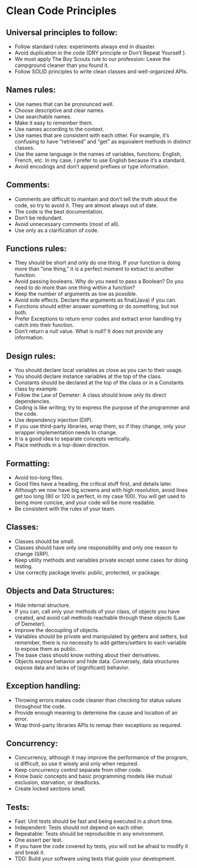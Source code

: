 # Clean Code Principles

## Universal principles to follow:
- Follow standard rules: experiments always end in disaster.
- Avoid duplication in the code (DRY principle or Don’t Repeat Yourself ).
- We must apply The Boy Scouts rule to our profession: Leave the campground cleaner than you found it.
- Follow SOLID principles to write clean classes and well-organized APIs.

## Names rules:
- Use names that can be pronounced well.
- Choose descriptive and clear names.
- Use searchable names.
- Make it easy to remember them.
- Use names according to the context.
- Use names that are consistent with each other. For example, it’s confusing to have “retrieved” and “get” as equivalent methods in distinct classes.
- Use the same language in the names of variables, functions: English, French, etc. In my case, I prefer to use English because it’s a standard.
- Avoid encodings and don’t append prefixes or type information.

## Comments:
- Comments are difficult to maintain and don’t tell the truth about the code, so try to avoid it. They are almost always out of date.
- The code is the best documentation.
- Don’t be redundant.
- Avoid unnecessary comments (most of all).
- Use only as a clarification of code.

## Functions rules:
- They should be short and only do one thing. If your function is doing more than “one thing,” it is a perfect moment to extract to another function.
- Avoid passing booleans. Why do you need to pass a Boolean? Do you need to do more than one thing within a function?
- Keep the number of arguments as low as possible.
- Avoid side effects. Declare the arguments as final(Java) if you can.
- Functions should either answer something or do something, but not both.
- Prefer Exceptions to return error codes and extract error handling try catch into their function.
- Don’t return a null value. What is null? It does not provide any information.

## Design rules:
- You should declare local variables as close as you can to their usage.
- You should declare instance variables at the top of the class.
- Constants should be declared at the top of the class or in a Constants class by example.
- Follow the Law of Demeter: A class should know only its direct dependencies.
- Coding is like writing; try to express the purpose of the programmer and the code.
- Use dependency injection (DIP).
- If you use third-party libraries, wrap them, so if they change, only your wrapper implementation needs to change.
- It is a good idea to separate concepts vertically.
- Place methods in a top-down direction.

## Formatting:
- Avoid too-long files.
- Good files have a heading, the critical stuff first, and details later.
- Although we now have big screens and with high resolution, avoid lines get too long (80 or 120 is perfect, in my case 100). You will get used to being more concise, and your code will be more readable.
- Be consistent with the rules of your team.

## Classes:
- Classes should be small.
- Classes should have only one responsibility and only one reason to change (SRP).
- Keep utility methods and variables private except some cases for doing testing.
- Use correctly package levels: public, protected, or package.

## Objects and Data Structures:
- Hide internal structure.
- If you can, call only your methods of your class, of objects you have created, and avoid call methods reachable through these objects (Law of Demeter).
- Improve the decoupling of objects.
- Variables should be private and manipulated by getters and setters, but remember, there is no necessity to add getters/setters to each variable to expose them as public.
- The base class should know nothing about their derivatives.
- Objects expose behavior and hide data. Conversely, data structures expose data and lacks of (significant) behavior.

## Exception handling:
- Throwing errors makes code cleaner than checking for status values throughout the code.
- Provide enough meaning to determine the cause and location of an error.
- Wrap third-party libraries APIs to remap their exceptions as required.

## Concurrency:
- Concurrency, although it may improve the performance of the program, is difficult, so use it wisely and only when required.
- Keep concurrency control separate from other code.
- Know basic concepts and basic programming models like mutual exclusion, starvation, or deadlocks.
- Create locked sections small.

## Tests:
- Fast: Unit tests should be fast and being executed in a short time.
- Independent: Tests should not depend on each other.
- Repeatable: Tests should be reproducible in any environment.
- One assert per test.
- If you have the code covered by tests, you will not be afraid to modify it and break it.
- TDD: Build your software using tests that guide your development.